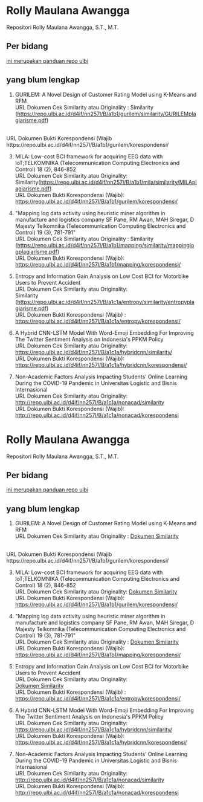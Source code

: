 
# Rolly Maulana Awangga

Repositori Rolly Maulana Awangga, S.T., M.T.

## Per bidang

[ini merupakan panduan repo ulbi](nn257lpanduan.docx)



## yang blum lengkap
1. GURILEM: A Novel Design of Customer Rating Model using K-Means and RFM <br>
URL Dokumen Cek Similarity atau Originality :
Similarity (https://repo.ulbi.ac.id/d4if/nn257l/B/a1b1/gurilem/similarity/GURILEMplagiarisme.pdf)
<br>
URL Dokumen Bukti Korespondensi (Wajib 
https://repo.ulbi.ac.id/d4if/nn257l/B/a1b1/gurilem/korespondensi/ 

3. MILA: Low-cost BCI framework for acquiring EEG data with IoT;TELKOMNIKA (Telecommunication Computing Electronics and Control) 18 (2), 846-852 <br>
URL Dokumen Cek Similarity atau Originality:
Similarity(https://repo.ulbi.ac.id/d4if/nn257l/B/a1b1/mila/similarity/MILAplagiarisme.pdf)  <br>
URL Dokumen Bukti Korespondensi (Wajib): <br>
https://repo.ulbi.ac.id/d4if/nn257l/B/a1b1/gurilem/korespondensi/  

5. "Mapping log data activity using heuristic miner algorithm in manufacture and logistics company
SF Pane, RM Awan, MAH Siregar, D Majesty
Telkomnika (Telecommunication Computing Electronics and Control) 19 (3), 781-791" <br>
URL Dokumen Cek Similarity atau Originality :
Similarity (https://repo.ulbi.ac.id/d4if/nn257l/B/a1b1/mapping/similarity/mappinglogplagiarisme.pdf)  <br>
URL Dokumen Bukti Korespondensi (Wajib): <br>
https://repo.ulbi.ac.id/d4if/nn257l/B/a1b1/mapping/korespondensi/ 

7. Entropy and Information Gain Analysis on Low Cost BCI for Motorbike Users to Prevent Accident <br>
URL Dokumen Cek Similarity atau Originality: <br>
Similarity (https://repo.ulbi.ac.id/d4if/nn257l/B/a1c1a/entropy/similarity/entropyplagiarisme.pdf) <br>
URL Dokumen Bukti Korespondensi (Wajib) : <br>
https://repo.ulbi.ac.id/d4if/nn257l/B/a1c1a/entropy/korespondensi/ 

8. A Hybrid CNN-LSTM Model With Word-Emoji Embedding For Improving The Twitter Sentiment Analysis on Indonesia's PPKM Policy <br>
URL Dokumen Cek Similarity atau Originality: <br>
 https://repo.ulbi.ac.id/d4if/nn257l/B/a1c1a/hybridcnn/similarity/ <br>
URL Dokumen Bukti Korespondensi (Wajib): <br>
https://repo.ulbi.ac.id/d4if/nn257l/B/a1c1a/hybridcnn/korespondensi/ 

9. Non-Academic Factors Analysis Impacting Students’ Online Learning During the COVID-19 Pandemic in Universitas Logistic and Bisnis Internasional <br>
URL Dokumen Cek Similarity atau Originality: <br>
http://repo.ulbi.ac.id/d4if/nn257l/B/a1c1a/nonacad/similarity   <br>
URL Dokumen Bukti Korespondensi (Wajib):  <br>
http://repo.ulbi.ac.id/d4if/nn257l/B/a1c1a/nonacad/korespondensi 






# Rolly Maulana Awangga

Repositori Rolly Maulana Awangga, S.T., M.T.

## Per bidang

[ini merupakan panduan repo ulbi](nn257lpanduan.docx)



## yang blum lengkap
1. GURILEM: A Novel Design of Customer Rating Model using K-Means and RFM <br>
URL Dokumen Cek Similarity atau Originality :
[Dokumen Similarity](https://repo.ulbi.ac.id/d4if/nn257l/B/a1b1/gurilem/similarity/GURILEMplagiarisme.pdf)
<br>
URL Dokumen Bukti Korespondensi (Wajib 
https://repo.ulbi.ac.id/d4if/nn257l/B/a1b1/gurilem/korespondensi/ 

3. MILA: Low-cost BCI framework for acquiring EEG data with IoT;TELKOMNIKA (Telecommunication Computing Electronics and Control) 18 (2), 846-852 <br>
URL Dokumen Cek Similarity atau Originality:
[Dokumen Similarity](https://repo.ulbi.ac.id/d4if/nn257l/B/a1b1/mila/similarity/MILAplagiarisme.pdf)  <br>
URL Dokumen Bukti Korespondensi (Wajib): <br>
https://repo.ulbi.ac.id/d4if/nn257l/B/a1b1/gurilem/korespondensi/  

5. "Mapping log data activity using heuristic miner algorithm in manufacture and logistics company
SF Pane, RM Awan, MAH Siregar, D Majesty
Telkomnika (Telecommunication Computing Electronics and Control) 19 (3), 781-791" <br>
URL Dokumen Cek Similarity atau Originality :
[Dokumen Similarity](https://repo.ulbi.ac.id/d4if/nn257l/B/a1b1/mapping/similarity/mappinglogplagiarisme.pdf)  <br>
URL Dokumen Bukti Korespondensi (Wajib): <br>
https://repo.ulbi.ac.id/d4if/nn257l/B/a1b1/mapping/korespondensi/ 

7. Entropy and Information Gain Analysis on Low Cost BCI for Motorbike Users to Prevent Accident <br>
URL Dokumen Cek Similarity atau Originality: <br>
[Dokumen Similarity](https://repo.ulbi.ac.id/d4if/nn257l/B/a1c1a/entropy/similarity/entropyplagiarisme.pdf) <br>
URL Dokumen Bukti Korespondensi (Wajib) : <br>
https://repo.ulbi.ac.id/d4if/nn257l/B/a1c1a/entropy/korespondensi/ 

8. A Hybrid CNN-LSTM Model With Word-Emoji Embedding For Improving The Twitter Sentiment Analysis on Indonesia's PPKM Policy <br>
URL Dokumen Cek Similarity atau Originality: <br>
 https://repo.ulbi.ac.id/d4if/nn257l/B/a1c1a/hybridcnn/similarity/ <br>
URL Dokumen Bukti Korespondensi (Wajib): <br>
https://repo.ulbi.ac.id/d4if/nn257l/B/a1c1a/hybridcnn/korespondensi/ 

9. Non-Academic Factors Analysis Impacting Students’ Online Learning During the COVID-19 Pandemic in Universitas Logistic and Bisnis Internasional <br>
URL Dokumen Cek Similarity atau Originality: <br>
http://repo.ulbi.ac.id/d4if/nn257l/B/a1c1a/nonacad/similarity   <br>
URL Dokumen Bukti Korespondensi (Wajib):  <br>
http://repo.ulbi.ac.id/d4if/nn257l/B/a1c1a/nonacad/korespondensi 







